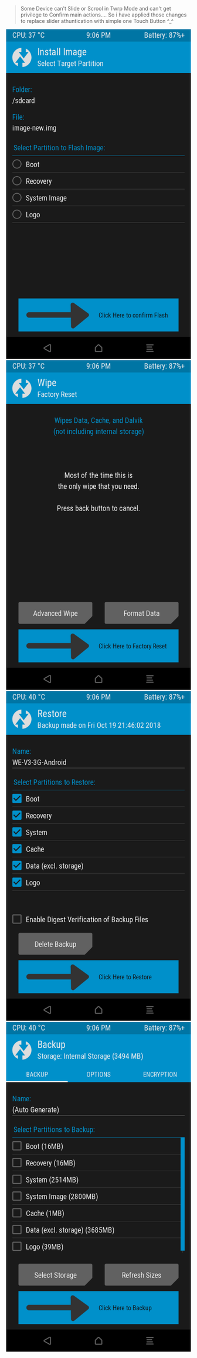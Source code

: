 > Some Device can't Slide or Scrool in Twrp Mode and can't get privilege to Confirm main actions....  So i have applied those changes to replace slider athuntication with simple one Touch Button ^_^ 

![Button](https://raw.githubusercontent.com/Naimur9800/Twrp_Slider_Replace_with_Button/master/.sample_pic/1.png)
![Button](https://raw.githubusercontent.com/Naimur9800/Twrp_Slider_Replace_with_Button/master/.sample_pic/2.png)
![Button](https://raw.githubusercontent.com/Naimur9800/Twrp_Slider_Replace_with_Button/master/.sample_pic/3.png)
![Button](https://raw.githubusercontent.com/Naimur9800/Twrp_Slider_Replace_with_Button/master/.sample_pic/4.png)
